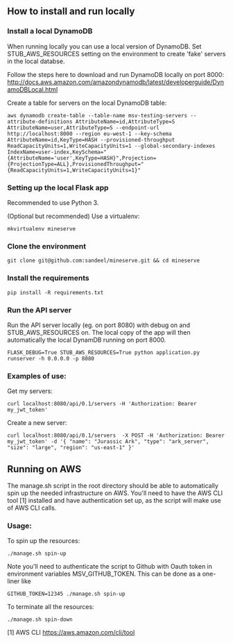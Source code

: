 ## How to install and run locally

### Install a local DynamoDB

When running locally you can use a local version of DynamoDB. Set STUB_AWS_RESOURCES setting on the environment to create 'fake' servers in the local databse.

Follow the steps here to download and run DynamoDB locally on port 8000: http://docs.aws.amazon.com/amazondynamodb/latest/developerguide/DynamoDBLocal.html

Create a table for servers on the local DynamoDB table:

    aws dynamodb create-table --table-name msv-testing-servers --attribute-definitions AttributeName=id,AttributeType=S AttributeName=user,AttributeType=S --endpoint-url http://localhost:8000 --region eu-west-1 --key-schema AttributeName=id,KeyType=HASH --provisioned-throughput ReadCapacityUnits=1,WriteCapacityUnits=1 --global-secondary-indexes IndexName=user-index,KeySchema="{AttributeName='user',KeyType=HASH}",Projection={ProjectionType=ALL},ProvisionedThroughput="{ReadCapacityUnits=1,WriteCapacityUnits=1}"


### Setting up the local Flask app

Recommended to use Python 3.

(Optional but recommended) Use a virtualenv:

    mkvirtualenv mineserve

### Clone the environment

    git clone git@github.com:sandeel/mineserve.git && cd mineserve

### Install the requirements

    pip install -R requirements.txt

### Run the API server

Run the API server locally (eg. on port 8080) with debug on and STUB_AWS_RESOURCES on. The local copy of the app will then automatically the local DynamDB running on port 8000.

    FLASK_DEBUG=True STUB_AWS_RESOURCES=True python application.py runserver -h 0.0.0.0 -p 8080


### Examples of use:

Get my servers:

    curl localhost:8080/api/0.1/servers -H 'Authorization: Bearer my_jwt_token'

Create a new server:

    curl localhost:8080/api/0.1/servers  -X POST -H 'Authorization: Bearer my_jwt_token' -d '{ "name": "Jurassic Ark", "type": "ark_server", "size": "large", "region": "us-east-1" }'

## Running on AWS

The manage.sh script in the root directory should be able to automatically spin up the needed infrastructure on AWS. You'll need to have the AWS CLI tool [1] installed and have authentication set up, as the script will make use of AWS CLI calls.

### Usage:

To spin up the resources:

    ./manage.sh spin-up

Note you'll need to authenticate the script to Github with Oauth token in environment variables MSV_GITHUB_TOKEN. This can be done as a one-liner like

    GITHUB_TOKEN=12345 ./manage.sh spin-up

To terminate all the resources:

    ./manage.sh spin-down

[1] AWS CLI https://aws.amazon.com/cli/tool 
